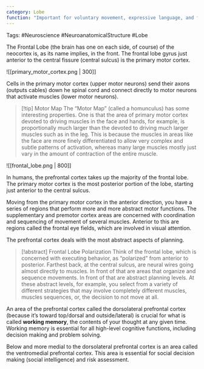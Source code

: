 ```yaml
---
category: Lobe
function: "Important for voluntary movement, expressive language, and for managing higher level exectutive functions such as conciousness and communication, memory, attention, etc."
---
```


Tags: #Neuroscience #NeuroanatomicalStructure #Lobe

The Frontal Lobe (the brain has one on each side, of course) of the neocortex is, as its name implies, in the front. The frontal lobe gyrus just anterior to the central fissure (central sulcus) is the primary motor cortex.

![[primary_motor_cortex.png | 300]]

Cells in the primary motor cortex (upper motor neurons) send their axons (outputs cables) down he spinal cord and connect directly to motor neurons that activate muscles (lower motor neurons).

>[!tip] Motor Map
>The “Motor Map” (called a homunculus) has some interesting properties. One is that the area of primary motor cortex devoted to driving muscles in the face and hands, for example, is proportionally much larger than the devoted to driving much larger muscles such as in the leg. This is because the muscles in areas like the face are more finely differentiated to allow very complex and subtle patterns of activation, whereas many large muscles mostly just vary in the amount of contraction of the entire muscle.

![[frontal_lobe.png | 800]]

In humans, the prefrontal cortex takes up the majority of the frontal lobe. The primary motor cortex is the most posterior portion of the lobe, starting just anterior to the central sulcus. 

Moving from the primary motor cortex in the anterior direction, you have a series of regions that perform more and more abstract motor functions. The supplementary and premotor cortex areas are concerned with coordination and sequencing of movement of several muscles. Anterior to this are regions called the frontal eye fields, which are involved in visual attention.

The prefrontal cortex deals with the most abstract aspects of planning.

>[!abstract] Frontal Lobe Polarization
>Think of the frontal lobe, which is concerned with executing behavior, as “polarized” from anterior to posterior. Farthest back, at the central sulcus, are neural wires going almost directly to muscles. In front of that are areas that organize and sequence movements. In front of that are abstract planning levels. At these abstract levels, for example, you select from a variety of different strategies that may involve completely different muscles, muscles sequences, or, the decision to not move at all.

An area of the prefrontal cortex called the dorsolateral prefrontal cortex (because it’s toward top/dorsal and outside/lateral) is crucial for what is called **************working memory**************, the contents of your thought at any given time. Working memory is essential for all high-level cognitive functions, including decision making and problem solving.

Below and more medial to the dorsolateral prefrontal cortex is an area called the ventromedial prefrontal cortex. This area is essential for social decision making (social intelligence) and risk assessment.